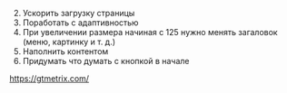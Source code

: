 2. Ускорить загрузку страницы
3. Поработать с адаптивностью
4. При увеличении размера начиная с 125 нужно менять загаловок (меню, картинку и т. д.)
5. Наполнить контентом
6. Придумать что думать с кнопкой в начале

https://gtmetrix.com/